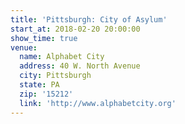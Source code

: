 ```yaml
---
title: 'Pittsburgh: City of Asylum'
start_at: 2018-02-20 20:00:00
show_time: true
venue:
  name: Alphabet City
  address: 40 W. North Avenue
  city: Pittsburgh
  state: PA
  zip: '15212'
  link: 'http://www.alphabetcity.org'
---
```



